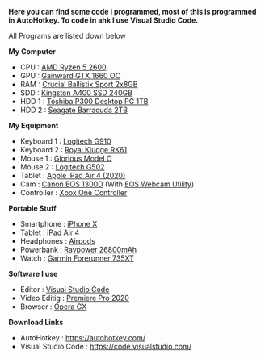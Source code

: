 __Here you can find some code i programmed, most of this is programmed in AutoHotkey. To code in ahk I use Visual Studio Code.__

All Programs are listed down below

__My Computer__

- CPU : [AMD Ryzen 5 2600](https://www.amazon.de/AMD-YD2600BBAFBOX-Prozessor-RYZEN5-Socket/dp/B07B41WS48/ref=sr_1_1?__mk_de_DE=ÅMÅŽÕÑ&crid=2ELV3P57J7GHQ&dchild=1&keywords=amd+ryzen+5+2600&qid=1617836095&sprefix=amd+ryzen+5+%2Caps%2C174&sr=8-1)
- GPU : [Gainward GTX 1660 OC](https://geizhals.de/gainward-geforce-gtx-1660-pegasus-oc-4382-a2011442.html)
- RAM : [Crucial Ballistix Sport 2x8GB](https://www.amazon.de/Ballistix-BLS2K8G4D30BESBK-Speicher-PC4-24000-288-Pin/dp/B07HP87R9J)
- SDD : [Kingston A400 SSD 240GB](https://www.mindfactory.de/product_info.php/240GB-Kingston-A400-M-2-2280-SATA-6Gb-s-2D-NAND-TLC--SA400M8-240G-_1298052.html)
- HDD 1 : [Toshiba P300 Desktop PC 1TB](https://www.amazon.de/TOSHIBA-P300-Interne-Festplatte-Gaming-Computer/dp/B0151KM3I0)
- HDD 2 : [Seagate Barracuda 2TB](https://geizhals.de/seagate-barracuda-compute-2tb-st2000dm008-a1700138.html)

__My Equipment__

- Keyboard 1 : [Logitech G910](https://www.logitechg.com/de-de/products/gaming-keyboards/g910-orion-spectrum-rgb-gaming-keyboard.html)
- Keyboard 2 : [Royal Kludge RK61](https://www.amazon.de/Royal-kabelgebundene-Multi-Device-wiederaufladbarem-Lithium-Akku-Schwarz/dp/B0731H35J8)
- Mouse 1 : [Glorious Model O](https://www.pcgamingrace.com/products/glorious-model-o-black)
- Mouse 2 : [Logitech G502](https://www.pcgamingrace.com/products/glorious-model-o-black)
- Tablet : [Apple iPad Air 4 (2020)](https://www.amazon.de/Neues-Apple-iPad-Air-Wi-Fi-64-GB/dp/B08J6QP7X1)
- Cam : [Canon EOS 1300D](https://www.amazon.de/Canon-EOS-1300D-Spiegelreflexkamera-CMOS-Sensor/dp/B01CQPABLE) (With [EOS Webcam Utility](https://www.canon.de/cameras/eos-webcam-utility/))
- Controller : [Xbox One Controller](https://www.amazon.de/Xbox-Wireless-Controller-für-Adapter/dp/B08JW5DR79/ref=sr_1_5?__mk_de_DE=ÅMÅŽÕÑ&dchild=1&keywords=xbox+controller&qid=1624222312&sr=8-5)

__Portable Stuff__

- Smartphone : [iPhone X](https://www.amazon.de/Apple-iPhone-64GB-Silver-Generalüberholt/dp/B0797RDXLD/ref=sr_1_12?__mk_de_DE=ÅMÅŽÕÑ&dchild=1&keywords=iphone+x&qid=1627398040&sr=8-12)
- Tablet : [iPad Air 4](https://www.amazon.de/Neues-Apple-iPad-Air-Wi-Fi-64-GB/dp/B08J6QP7X1/ref=sr_1_4?__mk_de_DE=ÅMÅŽÕÑ&dchild=1&keywords=ipad&qid=1627398101&sr=8-4)
- Headphones : [Airpods](https://www.amazon.de/Apple-AirPods-Ladecase-Neuestes-Modell/dp/B07PZR3PVB/ref=sr_1_3?__mk_de_DE=ÅMÅŽÕÑ&dchild=1&keywords=airpods&qid=1627398138&sr=8-3)
- Powerbank : [Ravpower 26800mAh](https://www.ravpower.com/products/rp-pb41-26800mah-power-bank)
- Watch : [Garmin Forerunner 735XT](https://www.amazon.de/Garmin-Forerunner-735XT-GPS-Uhr-schwarz-010-01614-06-Grau/dp/B01DWIY39A/ref=sr_1_2?__mk_de_DE=ÅMÅŽÕÑ&dchild=1&keywords=garmin+forerunner+735xt&qid=1627398366&sr=8-2)

__Software I use__

- Editor : [Visual Studio Code](https://code.visualstudio.com/)
- Video Editig : [Premiere Pro 2020](https://www.adobe.com/de/products/premiere.html)
- Browser : [Opera GX](https://www.opera.com/gx)


__Download Links__

- AutoHotkey : https://autohotkey.com/
- Visual Studio Code : https://code.visualstudio.com/
